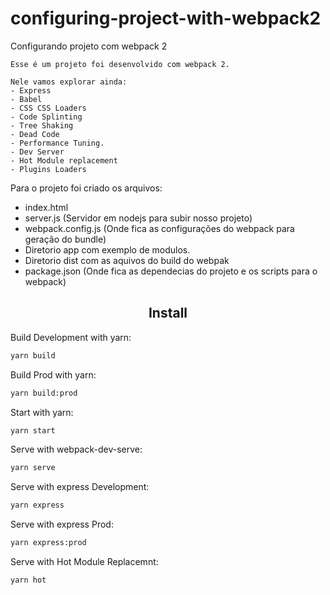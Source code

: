 # configuring-project-with-webpack2
Configurando projeto com webpack 2


```
Esse é um projeto foi desenvolvido com webpack 2.

Nele vamos explorar ainda:
- Express
- Babel
- CSS CSS Loaders
- Code Splinting
- Tree Shaking
- Dead Code
- Performance Tuning.
- Dev Server
- Hot Module replacement
- Plugins Loaders

```
Para o projeto foi criado os arquivos:
- index.html
- server.js (Servidor em nodejs para subir nosso projeto)
- webpack.config.js (Onde fica as configurações do webpack para geração do bundle)
- Diretorio app com exemplo de modulos.
- Diretorio dist com as aquivos do build do webpak
- package.json (Onde fica as dependecias do projeto e os scripts para o webpack)

<h2 align="center">Install</h2>

Build Development with yarn:

```bash
yarn build
```

Build Prod with yarn:

```bash
yarn build:prod
```

Start with yarn:

```bash
yarn start
```

Serve with webpack-dev-serve:

```bash
yarn serve
```

Serve with express Development:

```bash
yarn express
```

Serve with express Prod:

```bash
yarn express:prod
```

Serve with Hot Module Replacemnt:

```bash
yarn hot
```